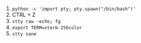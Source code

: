 1. `python -c 'import pty; pty.spawn("/bin/bash")'`
2. CTRL + Z
3. `stty raw -echo; fg`
6. `export TERM=xterm-256color`
7. `stty sane`
